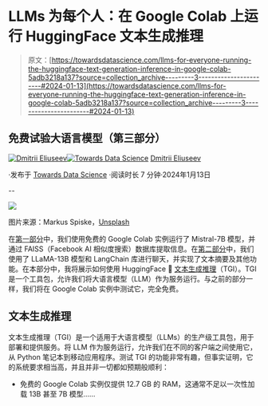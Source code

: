 # LLMs 为每个人：在 Google Colab 上运行 HuggingFace 文本生成推理

> 原文：[https://towardsdatascience.com/llms-for-everyone-running-the-huggingface-text-generation-inference-in-google-colab-5adb3218a137?source=collection_archive---------3-----------------------#2024-01-13](https://towardsdatascience.com/llms-for-everyone-running-the-huggingface-text-generation-inference-in-google-colab-5adb3218a137?source=collection_archive---------3-----------------------#2024-01-13)

## 免费试验大语言模型（第三部分）

[](https://dmitryelj.medium.com/?source=post_page---byline--5adb3218a137--------------------------------)[![Dmitrii Eliuseev](../Images/7c48f0c016930ead59ddb785eaf3e0e6.png)](https://dmitryelj.medium.com/?source=post_page---byline--5adb3218a137--------------------------------)[](https://towardsdatascience.com/?source=post_page---byline--5adb3218a137--------------------------------)[![Towards Data Science](../Images/a6ff2676ffcc0c7aad8aaf1d79379785.png)](https://towardsdatascience.com/?source=post_page---byline--5adb3218a137--------------------------------) [Dmitrii Eliuseev](https://dmitryelj.medium.com/?source=post_page---byline--5adb3218a137--------------------------------)

·发布于 [Towards Data Science](https://towardsdatascience.com/?source=post_page---byline--5adb3218a137--------------------------------) ·阅读时长 7 分钟·2024年1月13日

--

![](../Images/c7f6ab5d005b7e9089c8aa882f7f43e4.png)

图片来源：Markus Spiske，[Unsplash](https://unsplash.com/@markusspiske)

在[第一部分](/llms-for-everyone-running-langchain-and-a-mistralai-7b-model-in-google-colab-246ca94d7c4d)中，我们使用免费的 Google Colab 实例运行了 Mistral-7B 模型，并通过 FAISS（Facebook AI 相似度搜索）数据库提取信息。在[第二部分](/llms-for-everyone-running-the-llama-13b-model-and-langchain-in-google-colab-68d88021cf0b)中，我们使用了 LLaMA-13B 模型和 LangChain 库进行聊天，并实现了文本摘要及其他功能。在本部分中，我将展示如何使用 HuggingFace 🤗 [文本生成推理](https://huggingface.co/docs/text-generation-inference/index)（TGI）。TGI 是一个工具包，允许我们将大语言模型（LLM）作为服务运行。与之前的部分一样，我们将在 Google Colab 实例中测试它，完全免费。

## 文本生成推理

文本生成推理（TGI）是一个适用于大语言模型（LLMs）的生产级工具包，用于部署和提供服务。将 LLM 作为服务运行，允许我们在不同的客户端之间使用它，从 Python 笔记本到移动应用程序。测试 TGI 的功能非常有趣，但事实证明，它的系统要求相当高，并且并非一切都如预期般顺利：

+   免费的 Google Colab 实例仅提供 12.7 GB 的 RAM，这通常不足以一次性加载 13B 甚至 7B 模型……
